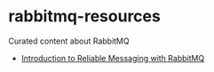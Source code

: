 # rabbitmq-resources
Curated content about RabbitMQ

* [Introduction to Reliable Messaging with RabbitMQ ](https://www.youtube.com/watch?v=XjuiZM7JzPw)
